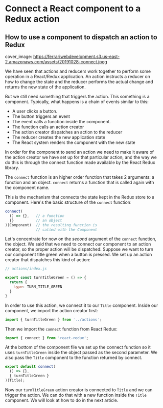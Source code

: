 # Connect a React component to a Redux action
## How to use a component to dispatch an action to Redux

cover_image: https://ferrariwebdevelopment.s3.us-east-2.amazonaws.com/assets/20191028-connect.jpeg



We have seen that actions and reducers work together to perform some operation in a React/Redux application.
An action instructs a reducer on how to change the state and the reducer performs the actual change and returns the new state of the application.

But we still need something that triggers the action. This something is a component.
Typically, what happens is a chain of events similar to this:

- A user clicks a button.
- The button triggers an event
- The event calls a function inside the component.
- The function calls an action creator
- The action creator dispatches an action to the reducer
- The reducer creates the new application state
- The React system renders the component with the new state

In order for the component to send an action we need to make it aware of the action creator we have set up for that particular action, and the way we do this is through the connect function made available by the React Redux library.

The `connect` function is an higher order function that takes 2 arguments: a function and an object. `connect` returns a function that is called again with the component name.

This is the mechanism that connects the state kept in the Redux store to a component.
Here's the basic structure of the `connect` function:

```js
connect(
  () => {},   // a function
  {}          // an object
)(Component)  // the resulting function is 
              // called with the Component
```

Let's concentrate for now on the *second* argument of the `connect` function, the object.
We said that we need to connect our component to an action creator, so the proper action will be dispatched.
Suppose we want to turn our component title green when a button is pressed. We set up an action creator that dispatches this kind of action:

```js
// actions/index.js

export const turnTitleGreen = () => {
  return {
    type: TURN_TITLE_GREEN
  }
}
```

In order to use this action, we connect it to our `Title` component.
Inside our component, we import the action creator first:

```js
import { turnTitleGreen } from '../actions';
```

Then we import the `connect` function from React Redux:

```js
import { connect } from 'react-redux';
```

At the bottom of the component file we set up the connect function so it uses `turnTitleGreen` inside the object passed as the second parameter. We also pass the `Title` component to the function returned by connect.

```js
export default connect(
  () => {},
  { turnTitleGreen }
)(Title);
```

Now our `turnTitleGreen` action creator is connected to `Title` and we can trigger the action. We can do that with a new function inside the `Title` component.
We will look at how to do in the next article.